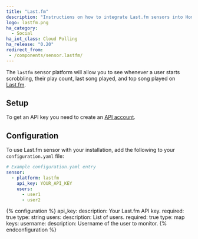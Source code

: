 ```yaml
---
title: "Last.fm"
description: "Instructions on how to integrate Last.fm sensors into Home Assistant."
logo: lastfm.png
ha_category:
  - Social
ha_iot_class: Cloud Polling
ha_release: "0.20"
redirect_from:
 - /components/sensor.lastfm/
---
```


The `lastfm` sensor platform will allow you to see whenever a user starts scrobbling, their play count, last song played, and top song played on [Last.fm](http://www.last.fm).

## Setup

To get an API key you need to create an [API account](http://www.last.fm/api/account/create).

## Configuration

To use Last.fm sensor with your installation, add the following to your `configuration.yaml` file:

```yaml
# Example configuration.yaml entry
sensor:
  - platform: lastfm
    api_key: YOUR_API_KEY
    users:
      - user1
      - user2
```

{% configuration %}
api_key:
  description: Your Last.fm API key.
  required: true
  type: string
users:
  description: List of users.
  required: true
  type: map
  keys:
    username:
      description: Username of the user to monitor.
{% endconfiguration %}
